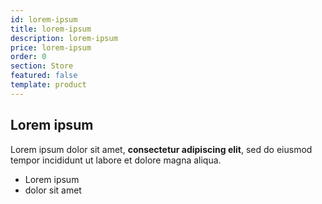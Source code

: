 ```yaml
---
id: lorem-ipsum
title: lorem-ipsum
description: lorem-ipsum
price: lorem-ipsum
order: 0
section: Store
featured: false
template: product
---
```

## Lorem ipsum

Lorem ipsum dolor sit amet, **consectetur adipiscing elit**, sed do eiusmod tempor incididunt ut labore et dolore magna aliqua.

- Lorem ipsum
- dolor sit amet